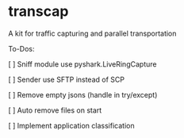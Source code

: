 # transcap
A kit for traffic capturing and parallel transportation

To-Dos:

[ ] Sniff module use pyshark.LiveRingCapture

[ ] Sender use SFTP instead of SCP

[ ] Remove empty jsons (handle in try/except)

[ ] Auto remove files on start

[ ] Implement application classification
